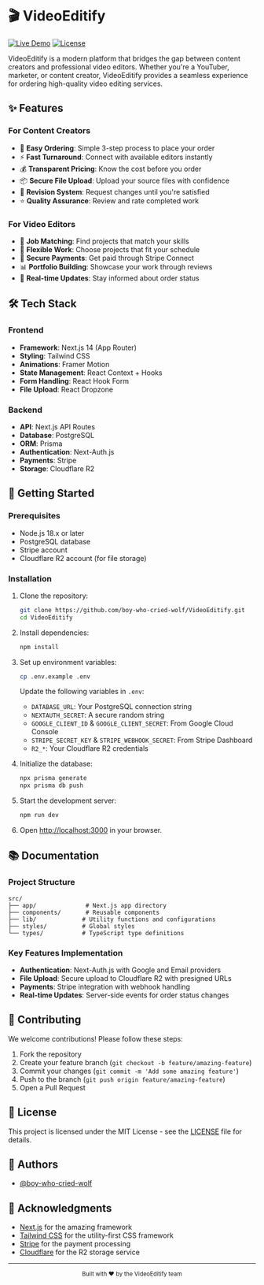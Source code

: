 # 🎬 VideoEditify

[![Live Demo](https://img.shields.io/badge/Live%20Demo-VideoEditify-blue?style=for-the-badge&logo=render)](https://videoeditify.onrender.com/)
[![License](https://img.shields.io/badge/License-MIT-green.svg?style=for-the-badge)](LICENSE)

VideoEditify is a modern platform that bridges the gap between content creators and professional video editors. Whether you're a YouTuber, marketer, or content creator, VideoEditify provides a seamless experience for ordering high-quality video editing services.

## ✨ Features

### For Content Creators
- 🎥 **Easy Ordering**: Simple 3-step process to place your order
- ⚡ **Fast Turnaround**: Connect with available editors instantly
- 💰 **Transparent Pricing**: Know the cost before you order
- 📦 **Secure File Upload**: Upload your source files with confidence
- 🔄 **Revision System**: Request changes until you're satisfied
- ⭐ **Quality Assurance**: Review and rate completed work

### For Video Editors
- 🎯 **Job Matching**: Find projects that match your skills
- 💼 **Flexible Work**: Choose projects that fit your schedule
- 💸 **Secure Payments**: Get paid through Stripe Connect
- 📊 **Portfolio Building**: Showcase your work through reviews
- 📱 **Real-time Updates**: Stay informed about order status

## 🛠️ Tech Stack

### Frontend
- **Framework**: Next.js 14 (App Router)
- **Styling**: Tailwind CSS
- **Animations**: Framer Motion
- **State Management**: React Context + Hooks
- **Form Handling**: React Hook Form
- **File Upload**: React Dropzone

### Backend
- **API**: Next.js API Routes
- **Database**: PostgreSQL
- **ORM**: Prisma
- **Authentication**: Next-Auth.js
- **Payments**: Stripe
- **Storage**: Cloudflare R2

## 🚀 Getting Started

### Prerequisites
- Node.js 18.x or later
- PostgreSQL database
- Stripe account
- Cloudflare R2 account (for file storage)

### Installation

1. Clone the repository:
   ```bash
   git clone https://github.com/boy-who-cried-wolf/VideoEditify.git
   cd VideoEditify
   ```

2. Install dependencies:
   ```bash
   npm install
   ```

3. Set up environment variables:
   ```bash
   cp .env.example .env
   ```
   Update the following variables in `.env`:
   - `DATABASE_URL`: Your PostgreSQL connection string
   - `NEXTAUTH_SECRET`: A secure random string
   - `GOOGLE_CLIENT_ID` & `GOOGLE_CLIENT_SECRET`: From Google Cloud Console
   - `STRIPE_SECRET_KEY` & `STRIPE_WEBHOOK_SECRET`: From Stripe Dashboard
   - `R2_*`: Your Cloudflare R2 credentials

4. Initialize the database:
   ```bash
   npx prisma generate
   npx prisma db push
   ```

5. Start the development server:
   ```bash
   npm run dev
   ```

6. Open [http://localhost:3000](http://localhost:3000) in your browser.

## 📚 Documentation

### Project Structure
```
src/
├── app/              # Next.js app directory
├── components/       # Reusable components
├── lib/             # Utility functions and configurations
├── styles/          # Global styles
└── types/           # TypeScript type definitions
```

### Key Features Implementation
- **Authentication**: Next-Auth.js with Google and Email providers
- **File Upload**: Secure upload to Cloudflare R2 with presigned URLs
- **Payments**: Stripe integration with webhook handling
- **Real-time Updates**: Server-side events for order status changes

## 🤝 Contributing

We welcome contributions! Please follow these steps:

1. Fork the repository
2. Create your feature branch (`git checkout -b feature/amazing-feature`)
3. Commit your changes (`git commit -m 'Add some amazing feature'`)
4. Push to the branch (`git push origin feature/amazing-feature`)
5. Open a Pull Request

## 📄 License

This project is licensed under the MIT License - see the [LICENSE](LICENSE) file for details.

## 👥 Authors

- [@boy-who-cried-wolf](https://github.com/boy-who-cried-wolf)

## 🙏 Acknowledgments

- [Next.js](https://nextjs.org/) for the amazing framework
- [Tailwind CSS](https://tailwindcss.com/) for the utility-first CSS framework
- [Stripe](https://stripe.com/) for the payment processing
- [Cloudflare](https://www.cloudflare.com/) for the R2 storage service

---

<div align="center">
  <sub>Built with ❤️ by the VideoEditify team</sub>
</div> 